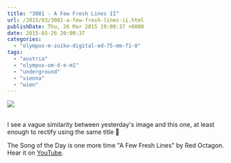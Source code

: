 ```yaml
---
title: "3081 - A Few Fresh Lines II"
url: /2015/03/3081-a-few-fresh-lines-ii.html
publishDate: Thu, 26 Mar 2015 19:00:37 +0000
date: 2015-03-26 20:00:37
categories: 
  - "olympus-m-zuiko-digital-ed-75-mm-f1-8"
tags: 
  - "austria"
  - "olympus-om-d-e-m1"
  - "underground"
  - "vienna"
  - "wien"
---
```

<div class="container">
<div class="center"><a target="_blank" href="https://d25zfm9zpd7gm5.cloudfront.net/1200x1200/2015/20150315_161857_lr.jpg"><img src="https://d25zfm9zpd7gm5.cloudfront.net/0600x0600/2015/20150315_161857_lr.jpg" /></a></div>
</div>
<br />

I see a vague similarity between yesterday's image and this one, at least enough to rectify using the same title 🙂

The Song of the Day is one more time "A Few Fresh Lines" by Red Octagon. Hear it on <a href="Red Octagon. Hear it on YouTube." target="_blank">YouTube</a>.

